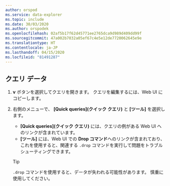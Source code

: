 ```yaml
---
author: orspod
ms.service: data-explorer
ms.topic: include
ms.date: 30/03/2020
ms.author: orspodek
ms.openlocfilehash: 02af5b17f62d45771ee2765dca9d989d409dd99f
ms.sourcegitcommit: 47a002b7032a05ef67c4e5e12de7720062645e9e
ms.translationtype: HT
ms.contentlocale: ja-JP
ms.lasthandoff: 04/15/2020
ms.locfileid: "81491287"
---
```

## <a name="query-data"></a>クエリ データ

1. **v** ボタンを選択してクエリを開きます。 クエリを編集するには、Web UI にコピーします。

1. 右側のメニューで、 **[Quick queries]\(クイック クエリ\)** と **[ツール]** を選択します。 

    * **[Quick queries]\(クイック クエリ\)** には、クエリの例がある Web UI へのリンクが含まれています。
    * **[ツール]** には、Web UI での **Drop コマンド**へのリンクが含まれており、これを使用すると、関連する `.drop` コマンドを実行して問題をトラブルシューティングできます。

    > [!TIP]
    > `.drop` コマンドを使用すると、データが失われる可能性があります。 慎重に使用してください。
